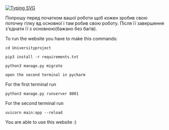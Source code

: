 [![Typing SVG](https://readme-typing-svg.herokuapp.com?font=Fira+Code&pause=1000&color=D1F757&width=435&lines=Universityproject)](https://git.io/typing-svg)

Попрошу перед початком вашої роботи щоб кожен зробив свою поточну гілку вд основної і там робив свою роботу. Після її завершення з'єднати її з основною(бажано без багів). 


To run the website you have to make this commands:
```
cd Universityproject
```
```
pip3 install -r requirements.txt
```
```
python3 manage.py migrate
```
```
open the second terminal in pycharm
```
For the first terminal run
```
python3 manage.py runserver 8001
```
For the second terminal run 
```
uvicorn main:app --reload
```

You are able to use this website :)